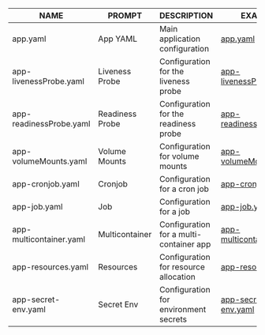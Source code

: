 
| NAME                 | PROMPT           | DESCRIPTION                               | EXAMPLE                                                     |
|----------------------|------------------|-------------------------------------------|-------------------------------------------------------------|
| app.yaml             | App YAML         | Main application configuration            | [app.yaml](/yaml/app.yaml)                                  |
| app-livenessProbe.yaml | Liveness Probe | Configuration for the liveness probe     | [app-livenessProbe.yaml](/yaml/app-livenessProbe.yaml)       |
| app-readinessProbe.yaml | Readiness Probe | Configuration for the readiness probe   | [app-readinessProbe.yaml](/yaml/app-readinessProbe.yaml)     |
| app-volumeMounts.yaml | Volume Mounts   | Configuration for volume mounts          | [app-volumeMounts.yaml](/yaml/app-volumeMounts.yaml)         |
| app-cronjob.yaml     | Cronjob          | Configuration for a cron job             | [app-cronjob.yaml](/yaml/app-cronjob.yaml)                   |
| app-job.yaml         | Job              | Configuration for a job                  | [app-job.yaml](/yaml/app-job.yaml)                           |
| app-multicontainer.yaml | Multicontainer | Configuration for a multi-container app | [app-multicontainer.yaml](/yaml/app-multicontainer.yaml)     |
| app-resources.yaml   | Resources        | Configuration for resource allocation    | [app-resources.yaml](/yaml/app-resources.yaml)               |
| app-secret-env.yaml  | Secret Env       | Configuration for environment secrets    | [app-secret-env.yaml](/yaml/app-secret-env.yaml)             |

